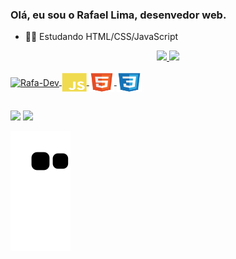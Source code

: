 ### Olá, eu sou o Rafael Lima, desenvedor web.

- 👨‍💻 Estudando HTML/CSS/JavaScript


<div align="center">
  <a href="https://github.com/rafaellimareis0">
  <img height="180em" src="https://github-readme-stats.vercel.app/api?username=rafaellimareis0&show_icons=true&theme=dark&include_all_commits=true&count_private=true"/>
  <img height="180em" src="https://github-readme-stats.vercel.app/api/top-langs/?username=rafaellimareis0&layout=compact&langs_count=7&theme=dark"/>
</div>
  
<div style="display: inline_block"><br>
  <img align="center" alt="Rafa-Dev" height="30" width="40" src="https://cdn.jsdelivr.net/gh/devicons/devicon/icons/devicon/devicon-original.svg">
  <img align="center" alt="Rafa-Js" height="30" width="40" src="https://raw.githubusercontent.com/devicons/devicon/master/icons/javascript/javascript-plain.svg">
  <img align="center" alt="Rafa-HTML" height="30" width="40" src="https://raw.githubusercontent.com/devicons/devicon/master/icons/html5/html5-original.svg">
  <img align="center" alt="Rafa-CSS" height="30" width="40" src="https://raw.githubusercontent.com/devicons/devicon/master/icons/css3/css3-original.svg">
  </div>
  
   ##
  
  <div>
      <a href="https://www.linkedin.com/in/rafaellimareis" target="_blank"><img src="https://img.shields.io/badge/-LinkedIn-%230077B5?style=for-the-badge&logo=linkedin&logoColor=white" target="_blank"></a>
      <a href = "mailto:rafaellimareis0@gmail.com"><img src="https://img.shields.io/badge/Gmail-D14836?style=for-the-badge&logo=gmail&logoColor=white" target="_blank"></a>
  </div>
  
![Snake animation](https://github.com/rafaellimareis0/rafaellimareis0/blob/output/github-contribution-grid-snake.svg)
